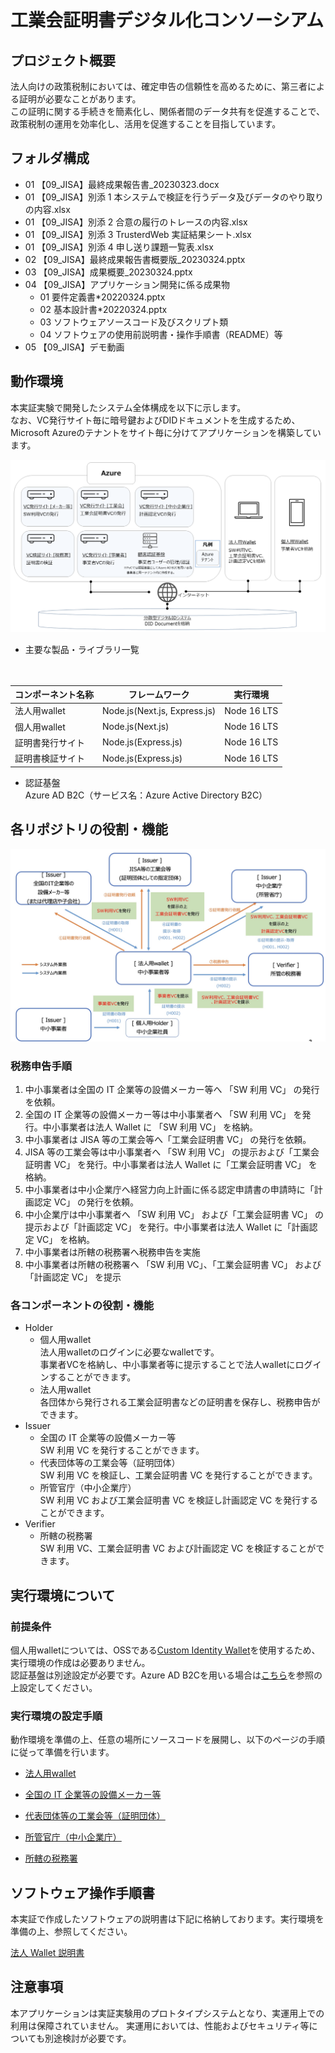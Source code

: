 # 工業会証明書デジタル化コンソーシアム

## プロジェクト概要
法人向けの政策税制においては、確定申告の信頼性を高めるために、第三者による証明が必要なことがあります。  
この証明に関する手続きを簡素化し、関係者間のデータ共有を促進することで、政策税制の運用を効率化し、活用を促進することを目指しています。

## フォルダ構成

-   01 【09_JISA】最終成果報告書\_20230323.docx
-   01 【09_JISA】別添 1 本システムで検証を行うデータ及びデータのやり取りの内容.xlsx
-   01 【09_JISA】別添 2 合意の履行のトレースの内容.xlsx
-   01 【09_JISA】別添 3 TrusterdWeb 実証結果シート.xlsx
-   01 【09_JISA】別添 4 申し送り課題一覧表.xlsx
-   02 【09_JISA】最終成果報告書概要版\_20230324.pptx
-   03 【09_JISA】成果概要\_20230324.pptx
-   04 【09_JISA】アプリケーション開発に係る成果物
    -   01 要件定義書\*20220324.pptx
    -   02 基本設計書\*20220324.pptx
    -   03 ソフトウェアソースコード及びスクリプト類
    -   04 ソフトウェアの使用前説明書・操作手順書（README）等
-   05 【09_JISA】デモ動画

## 動作環境
本実証実験で開発したシステム全体構成を以下に示します。  
なお、VC発行サイト毎に暗号鍵およびDIDドキュメントを生成するため、Microsoft Azureのテナントをサイト毎に分けてアプリケーションを構築しています。

![実験環境](./assets/実験環境.png)

* 主要な製品・ライブラリ一覧
<table>
  <thead>
    <tr>
      <th>コンポーネント名称</th> <th>フレームワーク</th>　 <th>実行環境</th>
    </tr>
  </thead>
  <tr>
    <td> 法人用wallet </td> <td>Node.js(Next.js, Express.js)</td><td> Node 16 LTS </td>
  </tr>
    <tr>
    <td> 個人用wallet </td> <td>Node.js(Next.js)</td><td> Node 16 LTS </td>
  </tr>
    <tr>
    <td> 証明書発行サイト </td> <td>Node.js(Express.js)</td><td> Node 16 LTS </td>
  </tr>
    <tr>
    <td> 証明書検証サイト </td> <td>Node.js(Express.js)</td><td> Node 16 LTS </td>
  </tr>
</table>

* 認証基盤  
  Azure AD B2C（サービス名：Azure Active Directory B2C）
​
## 各リポジトリの役割・機能

![データスキーム図](./assets/データスキーム図.jpg)

### 税務申告手順
1.	中小事業者は全国の IT 企業等の設備メーカー等へ 「SW 利用 VC」 の発行を依頼。  
2.	全国の IT 企業等の設備メーカー等は中小事業者へ 「SW 利用 VC」 を発行。中小事業者は法人 Wallet に 「SW 利用 VC」 を格納。  
3.	中小事業者は JISA 等の工業会等へ「工業会証明書 VC」 の発行を依頼。  
4.	JISA 等の工業会等は中小事業者へ 「SW 利用 VC」 の提示および「工業会証明書 VC」 を発行。中小事業者は法人 Wallet に「工業会証明書 VC」 を格納。  
5.	中小事業者は中小企業庁へ経営力向上計画に係る認定申請書の申請時に「計画認定 VC」 の発行を依頼。  
6.	中小企業庁は中小事業者へ 「SW 利用 VC」 および「工業会証明書 VC」 の提示および「計画認定 VC」 を発行。中小事業者は法人 Wallet に「計画認定 VC」 を格納。  
7.	中小事業者は所轄の税務署へ税務申告を実施  
8.	中小事業者は所轄の税務署へ 「SW 利用 VC」、「工業会証明書 VC」 および「計画認定 VC」 を提示  

### 各コンポーネントの役割・機能

* Holder  
  * 個人用wallet  
  法人用walletのログインに必要なwalletです。  
  事業者VCを格納し、中小事業者等に提示することで法人walletにログインすることができます。  
  * 法人用wallet  
  各団体から発行される工業会証明書などの証明書を保存し、税務申告ができます。  
* Issuer  
  * 全国の IT 企業等の設備メーカー等  
  SW 利用 VC を発行することができます。
  * 代表団体等の工業会等（証明団体）  
  SW 利用 VC を検証し、工業会証明書 VC を発行することができます。
  * 所管官庁（中小企業庁）  
  SW 利用 VC および工業会証明書 VC を検証し計画認定 VC を発行することができます。
* Verifier  
  * 所轄の税務署  
  SW 利用 VC、工業会証明書 VC および計画認定 VC を検証することができます。

## 実行環境について

### 前提条件
個人用walletについては、OSSである[Custom Identity Wallet](https://github.com/did-developer-community/custom-identity-wallet)を使用するため、実行環境の作成は必要ありません。  
認証基盤は別途設定が必要です。Azure AD B2Cを用いる場合は[こちら](https://github.com/Azure-Samples/active-directory-verifiable-credentials/tree/main/B2C)を参照の上設定してください。

### 実行環境の設定手順

動作環境を準備の上、任意の場所にソースコードを展開し、以下のページの手順に従って準備を行います。

* [法人用wallet](https://github.com/09-JISA/corp-wallet)

* [全国の IT 企業等の設備メーカー等](https://github.com/09-JISA/issuer-web-maker#setup)

* [代表団体等の工業会等（証明団体）](https://github.com/09-JISA/issuer-web-jisa#setup)

* [所管官庁（中小企業庁）](https://github.com/09-JISA/issuer-web-agency#setup)

* [所轄の税務署](https://github.com/09-JISA/verifier-web-taxoffice#setup)

## ソフトウェア操作手順書
本実証で作成したソフトウェアの説明書は下記に格納しております。実行環境を準備の上、参照してください。

[法人 Wallet 説明書](./04_%E3%80%9009_JISA%E3%80%91%E3%82%A2%E3%83%97%E3%83%AA%E3%82%B1%E3%83%BC%E3%82%B7%E3%83%A7%E3%83%B3%E9%96%8B%E7%99%BA%E3%81%AB%E4%BF%82%E3%82%8B%E6%88%90%E6%9E%9C%E7%89%A9/04_%E3%82%BD%E3%83%95%E3%83%88%E3%82%A6%E3%82%A7%E3%82%A2%E3%81%AE%E4%BD%BF%E7%94%A8%E5%89%8D%E8%AA%AC%E6%98%8E%E6%9B%B8%E3%83%BB%E6%93%8D%E4%BD%9C%E6%89%8B%E9%A0%86%E6%9B%B8%EF%BC%88README%EF%BC%89%E7%AD%89/法人Wallet説明書.pdf)



## 注意事項

本アプリケーションは実証実験用のプロトタイプシステムとなり、実運用上での利用は保障されていません。
実運用においては、性能およびセキュリティ等についても別途検討が必要です。
​
​
